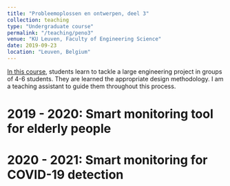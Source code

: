 ```yaml
---
title: "Probleemoplossen en ontwerpen, deel 3"
collection: teaching
type: "Undergraduate course"
permalink: "/teaching/peno3"
venue: "KU Leuven, Faculty of Engineering Science"
date: 2019-09-23
location: "Leuven, Belgium"
---
```


[In this course](https://onderwijsaanbod.kuleuven.be/syllabi/n/H01D4BN.htm#activetab=doelstellingen_idm8591424), students learn to tackle a large engineering project in groups of 4-6 students. They are
learned the appropriate design methodology. I am a teaching assistant to guide them throughout this process.

2019 - 2020: Smart monitoring tool for elderly people
======

2020 - 2021: Smart monitoring for COVID-19 detection
======
